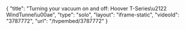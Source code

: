 {
    "title": "Turning your vacuum on and off: Hoover T-Series\u2122 WindTunnel\u00ae",
    "type": "solo",
    "layout": "iframe-static",
    "videoId": "3787772",
    "url": "\/tvpembed\/3787772"
}